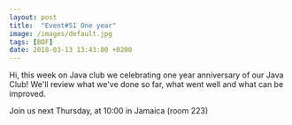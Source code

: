 ```yaml
---
layout: post
title:  "Event#51 One year"
image: /images/default.jpg
tags: [BOF]
date: 2018-03-13 13:43:00 +0200
---
```


Hi, this week on Java club
we celebrating one year anniversary of our Java Club! We'll review what we've done so far, what went well and what can be improved. []()

Join us next Thursday, at 10:00 in Jamaica (room 223)

